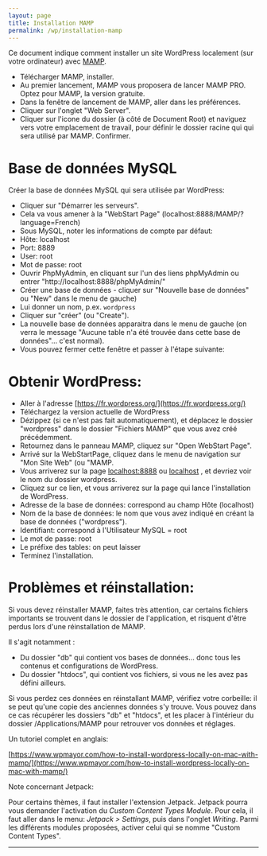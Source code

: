```yaml
---
layout: page
title: Installation MAMP
permalink: /wp/installation-mamp
---
```


Ce document indique comment installer un site WordPress localement (sur votre ordinateur) avec [MAMP](https://www.mamp.info/en/).

- Télécharger MAMP, installer.
- Au premier lancement, MAMP vous proposera de lancer MAMP PRO. Optez pour MAMP, la version gratuite.
- Dans la fenêtre de lancement de MAMP, aller dans les préférences.
- Cliquer sur l'onglet "Web Server".
- Cliquer sur l'icone du dossier (à côté de Document Root) et naviguez vers votre emplacement de travail, pour définir le dossier racine qui qui sera utilisé par MAMP. Confirmer.

Base de données MySQL
===

Créer la base de données MySQL qui sera utilisée par WordPress:

- Cliquer sur "Démarrer les serveurs".
- Cela va vous amener à la "WebStart Page" (localhost:8888/MAMP/?language=French)
- Sous MySQL, noter les informations de compte par défaut:
- Hôte: localhost
- Port: 8889
- User: root
- Mot de passe: root
- Ouvrir PhpMyAdmin, en cliquant sur l'un des liens phpMyAdmin ou entrer "http://localhost:8888/phpMyAdmin/"
- Créer une base de données - cliquer sur "Nouvelle base de données" ou "New" dans le menu de gauche)
- Lui donner un nom, p.ex. `wordpress`
- Cliquer sur "créer" (ou "Create").
- La nouvelle base de données apparaitra dans le menu de gauche (on verra le message "Aucune table n'a été trouvée dans cette base de données"... c'est normal).
- Vous pouvez fermer cette fenêtre et passer à l'étape suivante:

Obtenir WordPress: 
===

- Aller à l'adresse [https://fr.wordpress.org/](https://fr.wordpress.org/)
- Téléchargez la version actuelle de WordPress
- Dézippez (si ce n'est pas fait automatiquement), et déplacez le dossier "wordpress" dans le dossier "Fichiers MAMP" que vous avez créé précédemment.
- Retournez dans le panneau MAMP, cliquez sur "Open WebStart Page".
- Arrivé sur la WebStartPage, cliquez dans le menu de navigation sur "Mon Site Web" (ou "MAMP.
- Vous arriverez sur la page [localhost:8888](http://localhost:8888) ou [localhost](localhost) , et devriez voir le nom du dossier wordpress.
- Cliquez sur ce lien, et vous arriverez sur la page qui lance l'installation de WordPress.
- Adresse de la base de données: correspond au champ Hôte (localhost)
- Nom de la base de données: le nom que vous avez indiqué en créant la base de données ("wordpress").
- Identifiant: correspond à l'Utilisateur MySQL = root
- Le mot de passe: root
- Le préfixe des tables: on peut laisser
- Terminez l'installation.

Problèmes et réinstallation: 
===

Si vous devez réinstaller MAMP, faites très attention, car certains fichiers importants se trouvent dans le dossier de l'application, et risquent d'être perdus lors d'une réinstallation de MAMP.

Il s'agit notamment :

* Du dossier "db" qui contient vos bases de données... donc tous les contenus et configurations de WordPress.
* Du dossier "htdocs", qui contient vos fichiers, si vous ne les avez pas défini ailleurs.

Si vous perdez ces données en réinstallant MAMP, vérifiez votre corbeille: il se peut qu'une copie des anciennes données s'y trouve. Vous pouvez dans ce cas récupérer les dossiers "db" et "htdocs", et les placer à l'intérieur du dossier /Applications/MAMP pour retrouver vos données et réglages.

Un tutoriel complet en anglais:

[https://www.wpmayor.com/how-to-install-wordpress-locally-on-mac-with-mamp/](https://www.wpmayor.com/how-to-install-wordpress-locally-on-mac-with-mamp/)

Note concernant Jetpack:

Pour certains thèmes, il faut installer l'extension Jetpack. Jetpack pourra vous demander l'activation du *Custom Content Types Module*. Pour cela, il faut aller dans le menu: *Jetpack > Settings*, puis dans l'onglet *Writing*. Parmi les différents modules proposées, activer celui qui se nomme "Custom Content Types".


***
